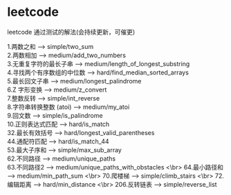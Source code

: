 # leetcode
leetcode 通过测试的解法(会持续更新，可催更)

1.两数之和  --> simple/two_sum </br>
2.两数相加  --> medium/add_two_numbers </br>
3.无重复字符的最长子串  --> medium/length_of_longest_substring </br>
4.寻找两个有序数组的中位数  --> hard/find_median_sorted_arrays </br>
5.最长回文子串  --> medium/longest_palindrome </br>
6.Z 字形变换  --> medium/z_convert </br>
7.整数反转  --> simple/int_reverse </br>
8.字符串转换整数 (atoi)  --> medium/my_atoi </br>
9.回文数  --> simple/is_palindrome </br>
10.正则表达式匹配  --> hard/is_match </br>
32.最长有效括号  --> hard/longest_valid_parentheses </br>
44.通配符匹配  --> hard/is_match_44 </br>
53.最大子序和  --> simple/max_sub_array </br>
62.不同路径  --> medium/unique_paths </br>
63.不同路径2  --> medium/unique_paths_with_obstacles <\br>
64.最小路径和  --> medium/min_path_sum <\br>
70.爬楼梯  --> simple/climb_stairs <\br>
72.编辑距离  --> hard/min_distance <\br>
206.反转链表  --> simple/reverse_list </br>
